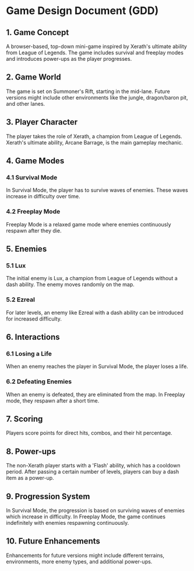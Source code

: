 
# Game Design Document (GDD)

## 1. Game Concept

A browser-based, top-down mini-game inspired by Xerath's ultimate ability from League of Legends. The game includes survival and freeplay modes and introduces power-ups as the player progresses.

## 2. Game World

The game is set on Summoner's Rift, starting in the mid-lane. Future versions might include other environments like the jungle, dragon/baron pit, and other lanes.

## 3. Player Character

The player takes the role of Xerath, a champion from League of Legends. Xerath's ultimate ability, Arcane Barrage, is the main gameplay mechanic.

## 4. Game Modes

### 4.1 Survival Mode

In Survival Mode, the player has to survive waves of enemies. These waves increase in difficulty over time.

### 4.2 Freeplay Mode

Freeplay Mode is a relaxed game mode where enemies continuously respawn after they die.

## 5. Enemies

### 5.1 Lux

The initial enemy is Lux, a champion from League of Legends without a dash ability. The enemy moves randomly on the map.

### 5.2 Ezreal

For later levels, an enemy like Ezreal with a dash ability can be introduced for increased difficulty.

## 6. Interactions

### 6.1 Losing a Life

When an enemy reaches the player in Survival Mode, the player loses a life.

### 6.2 Defeating Enemies

When an enemy is defeated, they are eliminated from the map. In Freeplay mode, they respawn after a short time.

## 7. Scoring

Players score points for direct hits, combos, and their hit percentage. 

## 8. Power-ups

The non-Xerath player starts with a 'Flash' ability, which has a cooldown period. After passing a certain number of levels, players can buy a dash item as a power-up.

## 9. Progression System

In Survival Mode, the progression is based on surviving waves of enemies which increase in difficulty. In Freeplay Mode, the game continues indefinitely with enemies respawning continuously.

## 10. Future Enhancements

Enhancements for future versions might include different terrains, environments, more enemy types, and additional power-ups.
